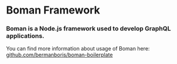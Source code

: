 # Boman Framework

### Boman is a Node.js framework used to develop GraphQL applications.

You can find more information about usage of Boman here: [github.com/bermanboris/boman-boilerplate](github.com/bermanboris/boman-boilerplate)
